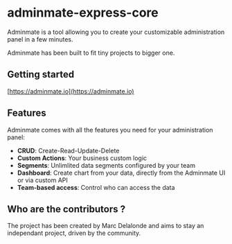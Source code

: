 # adminmate-express-core

Adminmate is a tool allowing you to create your customizable administration panel in a few minutes.

Adminmate has been built to fit tiny projects to bigger one.

## Getting started

[https://adminmate.io](https://adminmate.io)

## Features

Adminmate comes with all the features you need for your administration panel:
* **CRUD**: Create-Read-Update-Delete
* **Custom Actions**: Your business custom logic
* **Segments**: Unlimlited data segments configured by your team
* **Dashboard**: Create chart from your data, directly from the Adminmate UI or via custom API
* **Team-based access**: Control who can access the data

## Who are the contributors ?

The project has been created by Marc Delalonde and aims to stay an independant project, driven by the community.